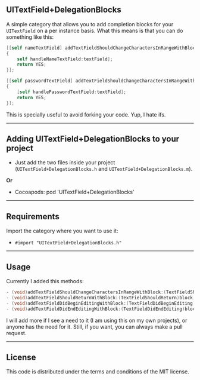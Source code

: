 UITextField+DelegationBlocks
------

A simple category that allows you to add completion blocks for your `UITextField` on a per instance basis. What this means is that you can do something like this:

```objective-c
[[self nameTextField] addTextFieldShouldChangeCharactersInRangeWithBlock:^BOOL(UITextField *textField, NSRange range, NSString *replacementString)
{
	self handleNameTextField:textField];
	return YES;
}];

[[self passwordTextField] addTextFieldShouldChangeCharactersInRangeWithBlock:^BOOL(UITextField *textField, NSRange range, NSString *replacementString)
{
	[self handlePasswordTextField:textField];
	return YES;
}];
```

This is specially useful to avoid forking your code. Yup, I hate ifs. 

------------------------------------
Adding UITextField+DelegationBlocks to your project
------

*	Just add the two files inside your project (`UITextField+DelegationBlocks.h` and `UITextField+DelegationBlocks.m`).

**Or**

*	Cocoapods: pod 'UITextField+DelegationBlocks'

------------
Requirements
------

Import the category where you want to use it:

* `#import "UITextField+DelegationBlocks.h"`

-----
Usage
------

Currently I added this methods:

```objective-c
- (void)addTextFieldShouldChangeCharactersInRangeWithBlock:(TextFieldShouldReturnShouldChangeCharactersInRangeBlock)block;
- (void)addTextFieldShouldReturnWithBlock:(TextFieldShouldReturn)block;
- (void)addTextFieldDidBeginEditingWithBlock:(TextFieldDidBeginEditing)block;
- (void)addTextFieldDidEndEditingWithBlock:(TextFieldDidEndEditing)block;

```
I will add more if I see a need to it (I am using this on my own projects), or anyone has the need for it. Still, if you want, you can always make a pull request.

-------
License
------

This code is distributed under the terms and conditions of the MIT license. 
